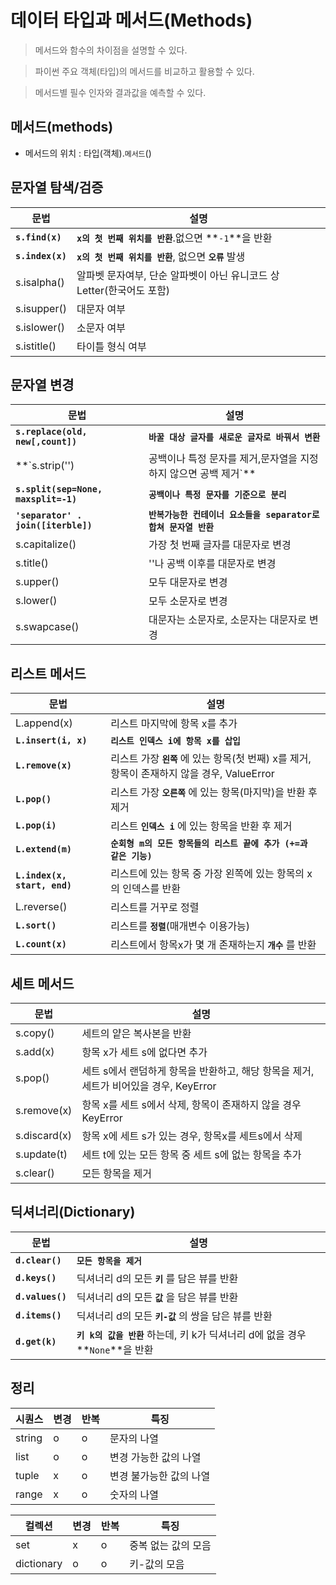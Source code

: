 # 데이터 타입과 메서드(Methods)

> 메서드와 함수의 차이점을 설명할 수 있다.

> 파이썬 주요 객체(타입)의 메서드를 비교하고 활용할 수 있다.

> 메서드별 필수 인자와 결과값을 예측할 수 있다.

## 메서드(methods)
- 메서드의 위치 : 타입(객체).`메서드`()

## 문자열 탐색/검증
|문법|설명|
|--|--|
|**`s.find(x)`**|**`x의 첫 번째 위치를 반환`**.없으면 **`-1`**을 반환|
|**`s.index(x)`**|**`x의 첫 번째 위치를 반환`**, 없으면 **`오류`** 발생|
|s.isalpha()|알파벳 문자여부, 단순 알파벳이 아닌 유니코드 상 Letter(한국어도 포함)|
|s.isupper()|대문자 여부|
|s.islower()|소문자 여부|
|s.istitle()|타이틀 형식 여부|

## 문자열 변경
|문법|설명|
|--|--|
|**`s.replace(old, new[,count])`**|**`바꿀 대상 글자를 새로운 글자로 바꿔서 변환`**|
|**`s.strip('')|공백이나 특정 문자를 제거,문자열을 지정하지 않으면 공백 제거`**|
|**`s.split(sep=None, maxsplit=-1)`**|**`공백이나 특정 문자를 기준으로 분리`**|
|**`'separator' . join([iterble])`**|**`반복가능한 컨테이너 요소들을 separator로 합쳐 문자열 반환`**|
|s.capitalize()|가장 첫 번째 글자를 대문자로 변경|
|s.title()|''나 공백 이후를 대문자로 변경|
|s.upper()|모두 대문자로 변경|
|s.lower()|모두 소문자로 변경|
|s.swapcase()|대문자는 소문자로, 소문자는 대문자로 변경|

## 리스트 메서드
|문법|설명|
|--|--|
|L.append(x)|리스트 마지막에 항목 x를 추가|
|**`L.insert(i, x)`**|**`리스트 인덱스 i에 항목 x를 삽입`**|
|**`L.remove(x)`**|리스트 가장 **`왼쪽`** 에 있는 항목(첫 번째) x를 제거, 항목이 존재하지 않을 경우, ValueError|
|**`L.pop()`**|리스트 가장 **`오른쪽`** 에 있는 항목(마지막)을 반환 후 제거|
|**`L.pop(i)`**|리스트 **`인덱스 i`** 에 있는 항목을 반환 후 제거|
|**`L.extend(m)`**|**`순회형 m의 모든 항목들의 리스트 끝에 추가 (+=과 같은 기능)`**|
|**`L.index(x, start, end)`**|리스트에 있는 항목 중 가장 왼쪽에 있는 항목의 x의 인덱스를 반환|
|L.reverse()|리스트를 거꾸로 정렬|
|**`L.sort()`**|리스트를 **`정렬`**(매개변수 이용가능)|
|**`L.count(x)`**|리스트에서 항목x가 몇 개 존재하는지 **`개수`** 를 반환|

## 세트 메서드
|문법|설명|
|--|--|
|s.copy()|세트의 얕은 복사본을 반환|
|s.add(x)|항목 x가 세트 s에 없다면 추가|
|s.pop()|세트 s에서 랜덤하게 항목을 반환하고, 해당 항목을 제거, 세트가 비어있을 경우, KeyError|
|s.remove(x)|항목 x를 세트 s에서 삭제, 항목이 존재하지 않을 경우 KeyError|
|s.discard(x)|항목 x에 세트 s가 있는 경우, 항목x를 세트s에서 삭제|
|s.update(t)|세트 t에 있는 모든 항목 중 세트 s에 없는 항목을 추가|
|s.clear()|모든 항목을 제거|

## 딕셔너리(Dictionary)
|문법|설명|
|--|--|
|**`d.clear()`**|**`모든 항목을 제거`**|
|**`d.keys()`**|딕셔너리 d의 모든 **`키`** 를 담은 뷰를 반환|
|**`d.values()`**|딕셔너리 d의 모든 **`값`** 을 담은 뷰를 반환|
|**`d.items()`**|딕셔너리 d의 모든 **`키-값`** 의 쌍을 담은 뷰를 반환|
|**`d.get(k)`**|**`키 k의 값을 반환`** 하는데, 키 k가 딕셔너리 d에 없을 경우 **`None`**을 반환|

## 정리
|시퀀스|변경|반복|특징|
|--|--|--|--|
|string|o|o|문자의 나열|
|list|o|o|변경 가능한 값의 나열|
|tuple|x|o|변경 불가능한 값의 나열|
|range|x|o|숫자의 나열|

|컬렉션|변경|반복|특징|
|--|--|--|--|
|set|x|o|중복 없는 값의 모음|
|dictionary|o|o|키-값의 모음|